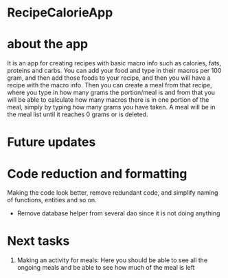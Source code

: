 # RecipeCalorieApp

# about the app
It is an app for creating recipes with basic macro info such as calories, fats, proteins and carbs. You can add your food and type in their macros per 100 gram, and then add those foods
to your recipe, and then you will have a recipe with the macro info. Then you can create a meal from that recipe, where you type in how many grams the portion/meal is and from that you will be able to calculate how many macros there is in one portion of the meal, simply by typing how many grams you have taken. A meal will be in the meal list until it reaches 0 grams or is deleted.

# Future updates

# Code reduction and formatting
  Making the code look better, remove redundant code, and simplify naming of functions, entities and so on.
  - Remove database helper from several dao since it is not doing anything

# Next tasks
1. Making an activity for meals:
   Here you should be able to see all the ongoing meals and be able to see how much of the meal is left
  
